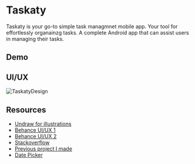 # Taskaty
Taskaty is your go-to simple task managmnet mobile app. Your tool for effortlessly organainzg tasks. 
A complete Android app that can assist users in managing their tasks. 

## Demo

## UI/UX
![TaskatyDesign](https://github.com/sondosaabed/Taskaty/assets/65151701/b30eb054-640e-4294-a0db-b468641f073b)

## Resources
- [Undraw for illustrations](https://undraw.co/search) 
- [Behance UI/UX 1](https://www.behance.net/gallery/182827809/Taskin-(Task-Management)?tracking_source=search_projects|task+management+app)
- [Behance UI/UX 2](https://www.behance.net/gallery/182828143/Task-Management-Mobile-App?tracking_source=search_projects|task+management+app)
- [Stackoverflow](https://stackoverflow.com/questions/30216233/how-to-hide-app-name-from-title-bar-in-android)
- [Previous project I made](https://github.com/sondosaabed/Tasks-list-Managment-System/tree/main)
- [Date Picker](https://www.geeksforgeeks.org/datepicker-in-android/)
